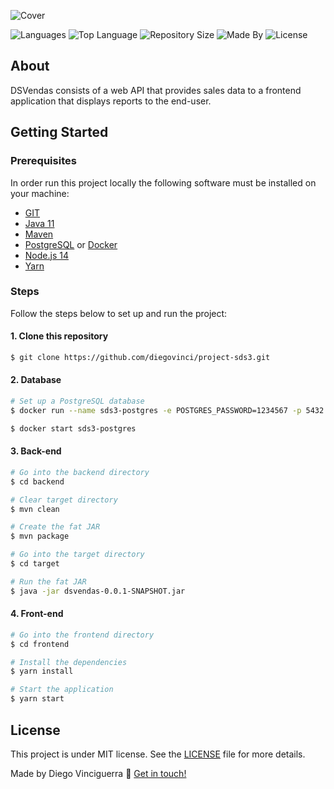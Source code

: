 ![Cover](https://github.com/diegovinci/project-sds3/blob/main/frontend/src/assets/img/project-cover.png)

![Languages](https://img.shields.io/github/languages/count/diegovinci/dsvendas?color=%23FF851D)
![Top Language](https://img.shields.io/github/languages/top/diegovinci/dsvendas?color=%23FF851D)
![Repository Size](https://img.shields.io/github/repo-size/diegovinci/dsvendas?color=%23FF851D)
![Made By](https://img.shields.io/badge/made%20by-diegovinci-%23FF851D)
![License](https://img.shields.io/badge/license-MIT-%23FF851D)

## About

DSVendas consists of a web API that provides sales data to a frontend application that displays reports to the end-user.

## Getting Started

### Prerequisites
In order run this project locally the following software must be installed on your machine:
  - [GIT](https://git-scm.com)
  - [Java 11](https://www.oracle.com/br/java/technologies/javase-jdk11-downloads.html)
  - [Maven](https://maven.apache.org/download.cgi)
  - [PostgreSQL](https://www.postgresql.org) or [Docker](https://www.docker.com)
  - [Node.js 14](https://nodejs.org/en/)
  - [Yarn](https://yarnpkg.com)

### Steps
Follow the steps below to set up and run the project:

#### 1. Clone this repository
```bash
$ git clone https://github.com/diegovinci/project-sds3.git
```
#### 2. Database
```bash
# Set up a PostgreSQL database
$ docker run --name sds3-postgres -e POSTGRES_PASSWORD=1234567 -p 5432:5432 -d postgres

$ docker start sds3-postgres
```

#### 3. Back-end
```bash
# Go into the backend directory
$ cd backend

# Clear target directory
$ mvn clean

# Create the fat JAR
$ mvn package

# Go into the target directory
$ cd target

# Run the fat JAR
$ java -jar dsvendas-0.0.1-SNAPSHOT.jar

```
#### 4. Front-end
```bash
# Go into the frontend directory
$ cd frontend

# Install the dependencies
$ yarn install

# Start the application
$ yarn start
```
## License
This project is under MIT license. See the [LICENSE](https://github.com/diegovinci/project-sds3/blob/main/LICENSE) file for more details.

Made by Diego Vinciguerra :wave: [Get in touch!](https://www.linkedin.com/in/diegovinci)
